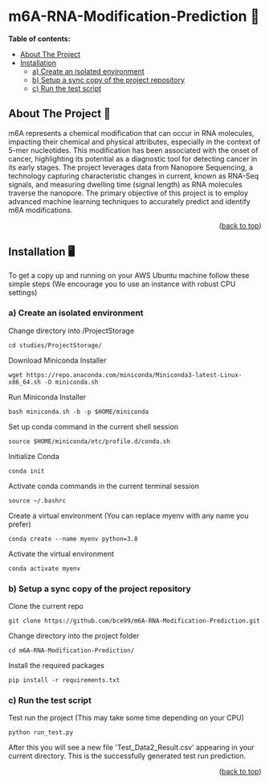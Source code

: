 <a name="readme-top"></a>

# m6A-RNA-Modification-Prediction :dna:

**Table of contents:**
- [About The Project](#about-the-project)
- [Installation](#installation)
  - [a) Create an isolated environment](#a-create-an-isolated-environment)
  - [b) Setup a sync copy of the project repository](#b-setup-a-sync-copy-of-the-project-repository)
  - [c) Run the test script](#c-run-the-test-script)



## About The Project :page_with_curl:

m6A represents a chemical modification that can occur in RNA molecules, impacting their chemical and physical attributes, especially in the context of 5-mer nucleotides. This modification has been associated with the onset of cancer, highlighting its potential as a diagnostic tool for detecting cancer in its early stages. The project leverages data from Nanopore Sequencing, a technology capturing characteristic changes in current, known as RNA-Seq signals, and measuring dwelling time (signal length) as RNA molecules traverse the nanopore. The primary objective of this project is to employ advanced machine learning techniques to accurately predict and identify m6A modifications.


<p align="right">(<a href="#readme-top">back to top</a>)</p>


## Installation :desktop_computer:

To get a copy up and running on your AWS Ubuntu machine follow these simple steps (We encourage you to use an instance with robust CPU settings)


### a) Create an isolated environment

Change directory into /ProjectStorage

```
cd studies/ProjectStorage/
```

Download Miniconda Installer

```
wget https://repo.anaconda.com/miniconda/Miniconda3-latest-Linux-x86_64.sh -O miniconda.sh
```

Run Miniconda Installer

```
bash miniconda.sh -b -p $HOME/miniconda
```

Set up conda command in the current shell session

```
source $HOME/miniconda/etc/profile.d/conda.sh
```

Initialize Conda

```
conda init
```

Activate conda commands in the current terminal session

```
source ~/.bashrc
```

Create a virtual environment (You can replace myenv with any name you prefer)

```
conda create --name myenv python=3.8
```

Activate the virtual environment

```
conda activate myenv
```
### b) Setup a sync copy of the project repository

Clone the current repo

```
git clone https://github.com/bce99/m6A-RNA-Modification-Prediction.git
```

Change directory into the project folder

```
cd m6A-RNA-Modification-Prediction/
```

Install the required packages

```
pip install -r requirements.txt
```
### c) Run the test script

Test run the project (This may take some time depending on your CPU)

```
python run_test.py
```

After this you will see a new file 'Test_Data2_Result.csv' appearing in your current directory. This is the successfully generated test run prediction.

<p align="right">(<a href="#readme-top">back to top</a>)</p>


